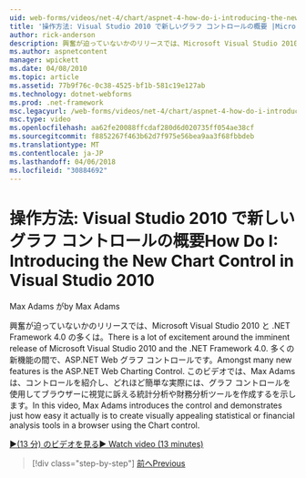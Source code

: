 ```yaml
---
uid: web-forms/videos/net-4/chart/aspnet-4-how-do-i-introducing-the-new-chart-control-in-visual-studio-2010
title: '操作方法: Visual Studio 2010 で新しいグラフ コントロールの概要 |Microsoft ドキュメント'
author: rick-anderson
description: 興奮が迫っていないかのリリースでは、Microsoft Visual Studio 2010 と .NET Framework 4.0 の多くは。 多くの新機能の間で、ASP.NET には.
ms.author: aspnetcontent
manager: wpickett
ms.date: 04/08/2010
ms.topic: article
ms.assetid: 77b9f76c-0c38-4525-bf1b-581c19e127ab
ms.technology: dotnet-webforms
ms.prod: .net-framework
msc.legacyurl: /web-forms/videos/net-4/chart/aspnet-4-how-do-i-introducing-the-new-chart-control-in-visual-studio-2010
msc.type: video
ms.openlocfilehash: aa62fe20088ffcdaf280d6d020735ff054ae38cf
ms.sourcegitcommit: f8852267f463b62d7f975e56bea9aa3f68fbbdeb
ms.translationtype: MT
ms.contentlocale: ja-JP
ms.lasthandoff: 04/06/2018
ms.locfileid: "30884692"
---
```

<a name="how-do-i-introducing-the-new-chart-control-in-visual-studio-2010"></a><span data-ttu-id="fa3b3-104">操作方法: Visual Studio 2010 で新しいグラフ コントロールの概要</span><span class="sxs-lookup"><span data-stu-id="fa3b3-104">How Do I: Introducing the New Chart Control in Visual Studio 2010</span></span>
====================
<span data-ttu-id="fa3b3-105">Max Adams が</span><span class="sxs-lookup"><span data-stu-id="fa3b3-105">by Max Adams</span></span>

<span data-ttu-id="fa3b3-106">興奮が迫っていないかのリリースでは、Microsoft Visual Studio 2010 と .NET Framework 4.0 の多くは。</span><span class="sxs-lookup"><span data-stu-id="fa3b3-106">There is a lot of excitement around the imminent release of Microsoft Visual Studio 2010 and the .NET Framework 4.0.</span></span> <span data-ttu-id="fa3b3-107">多くの新機能の間で、ASP.NET Web グラフ コントロールです。</span><span class="sxs-lookup"><span data-stu-id="fa3b3-107">Amongst many new features is the ASP.NET Web Charting Control.</span></span> <span data-ttu-id="fa3b3-108">このビデオでは、Max Adams は、コントロールを紹介し、どれほど簡単な実際には、グラフ コントロールを使用してブラウザーに視覚に訴える統計分析や財務分析ツールを作成するを示します。</span><span class="sxs-lookup"><span data-stu-id="fa3b3-108">In this video, Max Adams introduces the control and demonstrates just how easy it actually is to create visually appealing statistical or financial analysis tools in a browser using the Chart control.</span></span>

[<span data-ttu-id="fa3b3-109">&#9654;(13 分) のビデオを見る</span><span class="sxs-lookup"><span data-stu-id="fa3b3-109">&#9654; Watch video (13 minutes)</span></span>](https://channel9.msdn.com/Blogs/ASP-NET-Site-Videos/aspnet-4-how-do-i-introducing-the-new-chart-control-in-visual-studio-2010)

> [!div class="step-by-step"]
> [<span data-ttu-id="fa3b3-110">前へ</span><span class="sxs-lookup"><span data-stu-id="fa3b3-110">Previous</span></span>](aspnet-4-quick-hit-chart-control.md)
